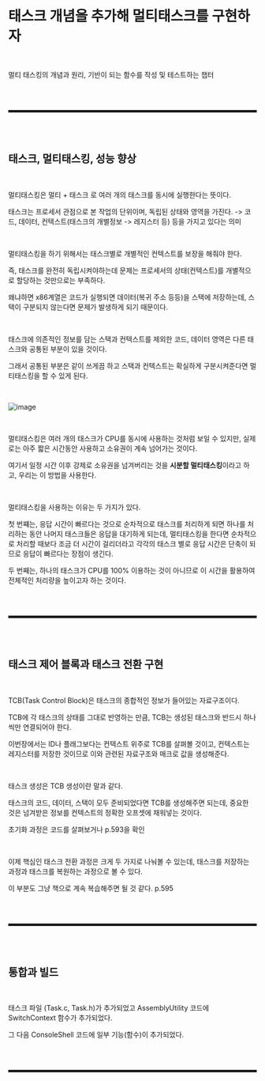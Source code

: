 # 태스크 개념을 추가해 멀티태스크를 구현하자

<br>

멀티 태스킹의 개념과 원리, 기반이 되는 함수를 작성 및 테스트하는 챕터

<br><br>
<hr style="border: 2px solid;">
<br><br>

## 태스크, 멀티태스킹, 성능 향상

<br>

멀티태스킹은 멀티 + 태스크 로 여러 개의 태스크를 동시에 실행한다는 뜻이다.

태스크는 프로세서 관점으로 본 작업의 단위이며, 독립된 상태와 영역을 가진다. -> 코드, 데이터, 컨텍스트(태스크의 개별정보 -> 레지스터 등) 등을 가지고 있다는 의미

<br>

멀티태스킹을 하기 위해서는 태스크별로 개별적인 컨텍스트를 보장을 해줘야 한다.

즉, 태스크를 완전히 독립시켜야하는데 문제는 프로세서의 상태(컨텍스트)를 개별적으로 할당하는 것만으로는 부족하다.

왜냐하면 x86계열은 코드가 실행되면 데이터(복귀 주소 등등)을 스택에 저장하는데, 스택이 구분되지 않는다면 문제가 발생하게 되기 때문이다.

<br>

태스크에 의존적인 정보를 담는 스택과 컨텍스트를 제외한 코드, 데이터 영역은 다른 태스크와 공통된 부분이 있을 것이다.

그래서 공통된 부분은 같이 쓰게끔 하고 스택과 컨텍스트는 확실하게 구분시켜준다면 멀티태스킹을 할 수 있게 된다.

<br>

![image](https://user-images.githubusercontent.com/52172169/200830835-42dc1268-93a2-4a3b-ba99-06c177e889ff.png)

<br>

멀티태스킹은 여러 개의 태스크가 CPU를 동시에 사용하는 것처럼 보일 수 있지만, 실제로는 아주 짧은 시간동안 사용하고 소유권이 계속 넘어가는 것이다.

여기서 일정 시간 이후 강제로 소유권을 넘겨버리는 것을 **시분할 멀티태스킹**이라고 하고, 우리는 이 방법을 사용한다.

<br>

멀티태스킹을 사용하는 이유는 두 가지가 있다.

첫 번쨰는, 응답 시간이 빠르다는 것으로 순차적으로 태스크를 처리하게 되면 하나를 처리하는 동안 나머지 태스크들은 응답을 대기하게 되는데, 멀티태스킹을 한다면 순차적으로 처리할 때보다 조금 더 시간이 걸리더라고 각각의 태스크 별로 응답 시간은 단축이 되므로 응답이 빠르다는 장점이 생긴다.

두 번째는, 하나의 태스크가 CPU를 100% 이용하는 것이 아니므로 이 시간을 활용하여 전체적인 처리량을 높이고자 하는 것이다.

<br><br>
<hr style="border: 2px solid;">
<br><br>

## 태스크 제어 블록과 태스크 전환 구현

<br>

TCB(Task Control Block)은 태스크의 종합적인 정보가 들어있는 자료구조이다.

TCB에 각 태스크의 상태를 그대로 반영하는 만큼, TCB는 생성된 태스크와 반드시 하나씩만 연결되어야 한다.

이번장에서는 ID나 플래그보다는 컨텍스트 위주로 TCB를 살펴볼 것이고, 컨텍스트는 레지스터를 저장한 것이므로 이와 관련된 자료구조와 매크로 값을 생성해준다.

<br>

태스크 생성은 TCB 생성이란 말과 같다.

태스크의 코드, 데이터, 스택이 모두 준비되었다면 TCB를 생성해주면 되는데, 중요한 것은 넘겨받은 정보를 컨텍스트의 정확한 오프셋에 채워넣는 것이다.

초기화 과정은 코드를 살펴보거나 p.593을 확인

<br>

이제 핵심인 태스크 전환 과정은 크게 두 가지로 나눠볼 수 있는데, 태스크를 저장하는 과정과 태스크를 복원하는 과정으로 볼 수 있다.

이 부분도 그냥 책으로 계속 복습해주면 될 것 같다. p.595

<br><br>
<hr style="border: 2px solid;">
<br><br>

## 통합과 빌드

<br>

태스크 파일 (Task.c, Task.h)가 추가되었고 AssemblyUtility 코드에 SwitchContext 함수가 추가되었다.

그 다음 ConsoleShell 코드에 일부 기능(함수)이 추가되었다.



<br><br>
<hr style="border: 2px solid;">
<br><br>
